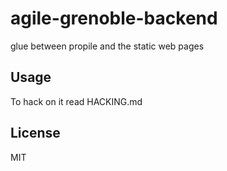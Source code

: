 # agile-grenoble-backend

glue between propile and the static web pages

## Usage

To hack on it read HACKING.md

## License

MIT